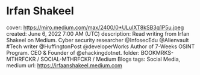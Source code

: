 # Irfan Shakeel

cover: https://miro.medium.com/max/2400/0*ULuIXT8kSB3q1P5u.jpeg
created: June 6, 2022 7:00 AM (UTC)
description: Read writing from Irfan Shakeel on Medium. Cyber security researcher @InfosecEdu @Alienvault #Tech writer @HuffingtonPost @developerWorks Author of 7-Weeks OSINT Program. CEO & Founder of @ehackingdotnet.
folder: BOOKMRKS-MTHRFCKR / SOCIAL-MTHRFCKR / Medium Blogs
tags: Social Media, medium
url: https://irfaanshakeel.medium.com